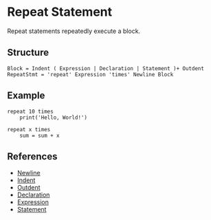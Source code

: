 # Repeat Statement

Repeat statements repeatedly execute a block.

## Structure
```grammar
Block = Indent ( Expression | Declaration | Statement )+ Outdent
RepeatStmt = 'repeat' Expression 'times' Newline Block
```

## Example
```syntek
repeat 10 times
	print('Hello, World!')

repeat x times
	sum = sum + x
```

## References
- [Newline](/spec/grammar/lexical-grammar.html#newline)
- [Indent](/spec/grammar/lexical-grammar.html#indent)
- [Outdent](/spec/grammar/lexical-grammar.html#outdent)
- [Declaration](/spec/grammar/declarations/)
- [Expression](/spec/grammar/expressions/)
- [Statement](/spec/grammar/statements/)
